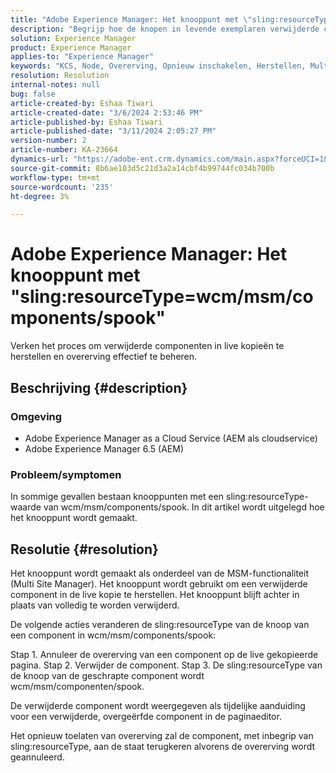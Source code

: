 ```yaml
---
title: "Adobe Experience Manager: Het knooppunt met \"sling:resourceType=wcm/msm/components/spook\""
description: "Begrijp hoe de knopen in levende exemplaren verwijderde componenten herstellen en overerving in de paginaredacteur beheren."
solution: Experience Manager
product: Experience Manager
applies-to: "Experience Manager"
keywords: "KCS, Node, Overerving, Opnieuw inschakelen, Herstellen, Multi-side Manager, Live copy, Components, Placeholder"
resolution: Resolution
internal-notes: null
bug: false
article-created-by: Eshaa Tiwari
article-created-date: "3/6/2024 2:53:46 PM"
article-published-by: Eshaa Tiwari
article-published-date: "3/11/2024 2:05:27 PM"
version-number: 2
article-number: KA-23664
dynamics-url: "https://adobe-ent.crm.dynamics.com/main.aspx?forceUCI=1&pagetype=entityrecord&etn=knowledgearticle&id=5deea651-c9db-ee11-904d-6045bd006b4b"
source-git-commit: 8b6ae103d5c21d3a2a14cbf4b99744fc034b700b
workflow-type: tm+mt
source-wordcount: '235'
ht-degree: 3%

---
```


# Adobe Experience Manager: Het knooppunt met &quot;sling:resourceType=wcm/msm/components/spook&quot;


Verken het proces om verwijderde componenten in live kopieën te herstellen en overerving effectief te beheren.

## Beschrijving {#description}


### Omgeving

- Adobe Experience Manager as a Cloud Service (AEM als cloudservice)
- Adobe Experience Manager 6.5 (AEM)


### Probleem/symptomen

In sommige gevallen bestaan knooppunten met een sling:resourceType-waarde van wcm/msm/components/spook. In dit artikel wordt uitgelegd hoe het knooppunt wordt gemaakt.


## Resolutie {#resolution}


Het knooppunt wordt gemaakt als onderdeel van de MSM-functionaliteit (Multi Site Manager). Het knooppunt wordt gebruikt om een verwijderde component in de live kopie te herstellen. Het knooppunt blijft achter in plaats van volledig te worden verwijderd.

De volgende acties veranderen de sling:resourceType van de knoop van een component in wcm/msm/components/spook:

Stap 1. Annuleer de overerving van een component op de live gekopieerde pagina.
Stap 2. Verwijder de component.
Stap 3. De sling:resourceType van de knoop van de geschrapte component wordt wcm/msm/componenten/spook.

De verwijderde component wordt weergegeven als tijdelijke aanduiding voor een verwijderde, overgeërfde component in de paginaeditor.

Het opnieuw toelaten van overerving zal de component, met inbegrip van sling:resourceType, aan de staat terugkeren alvorens de overerving wordt geannuleerd.
